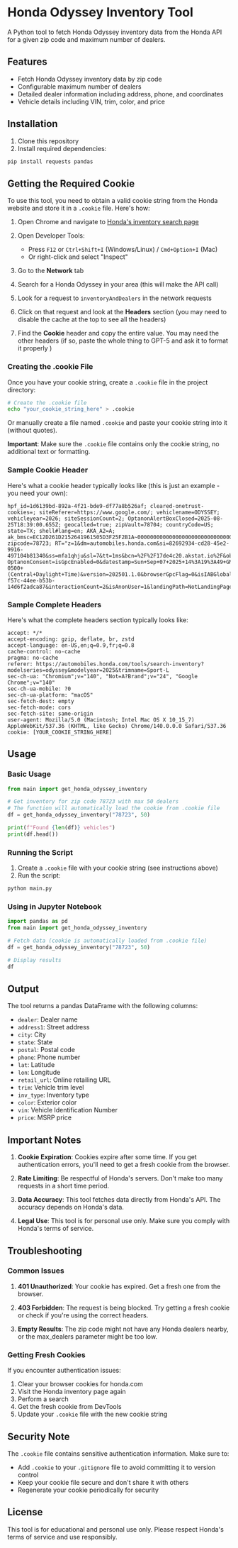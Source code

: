 # Honda Odyssey Inventory Tool

A Python tool to fetch Honda Odyssey inventory data from the Honda API for a given zip code and maximum number of dealers.

## Features

- Fetch Honda Odyssey inventory data by zip code
- Configurable maximum number of dealers
- Detailed dealer information including address, phone, and coordinates
- Vehicle details including VIN, trim, color, and price

## Installation

1. Clone this repository
2. Install required dependencies:

```bash
pip install requests pandas
```

## Getting the Required Cookie

To use this tool, you need to obtain a valid cookie string from the Honda website and store it in a `.cookie` file. Here's how:

1. Open Chrome and navigate to [Honda's inventory search page](https://automobiles.honda.com/platform/api/v3/inventoryAndDealers?productDivisionCode=A&modelYear=2025&modelGroup=odyssey&zipCode=78723&maxDealers=50&preferredDealerId=&showOnlineRetailingURL=true)

2. Open Developer Tools:
   - Press `F12` or `Ctrl+Shift+I` (Windows/Linux) / `Cmd+Option+I` (Mac)
   - Or right-click and select "Inspect"

3. Go to the **Network** tab

4. Search for a Honda Odyssey in your area (this will make the API call)

5. Look for a request to `inventoryAndDealers` in the network requests

6. Click on that request and look at the **Headers** section (you may need to disable the cache at the top to see all the headers)

7. Find the **Cookie** header and copy the entire value. You may need the other headers (if so, paste the whole thing to GPT-5 and ask it to format it properly )

### Creating the .cookie File

Once you have your cookie string, create a `.cookie` file in the project directory:

```bash
# Create the .cookie file
echo "your_cookie_string_here" > .cookie
```

Or manually create a file named `.cookie` and paste your cookie string into it (without quotes).

**Important**: Make sure the `.cookie` file contains only the cookie string, no additional text or formatting.

### Sample Cookie Header

Here's what a cookie header typically looks like (this is just an example - you need your own):

```
hpf_id=1d6139bd-892a-4f21-bde9-df77a8b526af; cleared-onetrust-cookies=; siteReferer=https://www.google.com/; vehiclename=ODYSSEY; vehicleyear=2026; siteSessionCount=2; OptanonAlertBoxClosed=2025-08-25T18:39:00.655Z; geocalled=true; zipVault=78704; countryCode=US; state=TX; shell#lang=en; AKA_A2=A; ak_bmsc=EC12D261D2152641961505D3F25F2B1A~000000000000000000000000000000~YBAQcGDsF4YdFvaYLQDAtVeCJR2q9RQbsgJTumoDev1s6scp4dMHHzvhsMuumiAOm/...; zipcode=78723; RT="z=1&dm=automobiles.honda.com&si=82692934-cd28-45e2-9916-497104b81340&ss=mfa1qhju&sl=7&tt=1ms&bcn=%2F%2F17de4c20.akstat.io%2F&obo=6&rl=1&nu=delwv79y&cl=ya5w&ld=1403d&r=delwv79y&hd=1403d"; OptanonConsent=isGpcEnabled=0&datestamp=Sun+Sep+07+2025+14%3A19%3A49+GMT-0500+(Central+Daylight+Time)&version=202501.1.0&browserGpcFlag=0&isIABGlobal=false&hosts=&consentId=26b6b6d2-f57c-44ee-b53b-14d6f2adca87&interactionCount=2&isAnonUser=1&landingPath=NotLandingPage&groups=C0001%3A1%2CC0002%3A0%2CC0003%3A0%2CC0004%3A0&AwaitingReconsent=false&intType=6&geolocation=%3B
```

### Sample Complete Headers

Here's what the complete headers section typically looks like:

```
accept: */*
accept-encoding: gzip, deflate, br, zstd
accept-language: en-US,en;q=0.9,fr;q=0.8
cache-control: no-cache
pragma: no-cache
referer: https://automobiles.honda.com/tools/search-inventory?modelseries=odyssey&modelyear=2025&trimname=Sport-L
sec-ch-ua: "Chromium";v="140", "Not=A?Brand";v="24", "Google Chrome";v="140"
sec-ch-ua-mobile: ?0
sec-ch-ua-platform: "macOS"
sec-fetch-dest: empty
sec-fetch-mode: cors
sec-fetch-site: same-origin
user-agent: Mozilla/5.0 (Macintosh; Intel Mac OS X 10_15_7) AppleWebKit/537.36 (KHTML, like Gecko) Chrome/140.0.0.0 Safari/537.36
cookie: [YOUR_COOKIE_STRING_HERE]
```

## Usage

### Basic Usage

```python
from main import get_honda_odyssey_inventory

# Get inventory for zip code 78723 with max 50 dealers
# The function will automatically load the cookie from .cookie file
df = get_honda_odyssey_inventory("78723", 50)

print(f"Found {len(df)} vehicles")
print(df.head())
```

### Running the Script

1. Create a `.cookie` file with your cookie string (see instructions above)
2. Run the script:

```bash
python main.py
```

### Using in Jupyter Notebook

```python
import pandas as pd
from main import get_honda_odyssey_inventory

# Fetch data (cookie is automatically loaded from .cookie file)
df = get_honda_odyssey_inventory("78723", 50)

# Display results
df
```

## Output

The tool returns a pandas DataFrame with the following columns:

- `dealer`: Dealer name
- `address1`: Street address
- `city`: City
- `state`: State
- `postal`: Postal code
- `phone`: Phone number
- `lat`: Latitude
- `lon`: Longitude
- `retail_url`: Online retailing URL
- `trim`: Vehicle trim level
- `inv_type`: Inventory type
- `color`: Exterior color
- `vin`: Vehicle Identification Number
- `price`: MSRP price

## Important Notes

1. **Cookie Expiration**: Cookies expire after some time. If you get authentication errors, you'll need to get a fresh cookie from the browser.

2. **Rate Limiting**: Be respectful of Honda's servers. Don't make too many requests in a short time period.

3. **Data Accuracy**: This tool fetches data directly from Honda's API. The accuracy depends on Honda's data.

4. **Legal Use**: This tool is for personal use only. Make sure you comply with Honda's terms of service.

## Troubleshooting

### Common Issues

1. **401 Unauthorized**: Your cookie has expired. Get a fresh one from the browser.

2. **403 Forbidden**: The request is being blocked. Try getting a fresh cookie or check if you're using the correct headers.

3. **Empty Results**: The zip code might not have any Honda dealers nearby, or the max_dealers parameter might be too low.

### Getting Fresh Cookies

If you encounter authentication issues:

1. Clear your browser cookies for honda.com
2. Visit the Honda inventory page again
3. Perform a search
4. Get the fresh cookie from DevTools
5. Update your `.cookie` file with the new cookie string

## Security Note

The `.cookie` file contains sensitive authentication information. Make sure to:

- Add `.cookie` to your `.gitignore` file to avoid committing it to version control
- Keep your cookie file secure and don't share it with others
- Regenerate your cookie periodically for security

## License

This tool is for educational and personal use only. Please respect Honda's terms of service and use responsibly.
